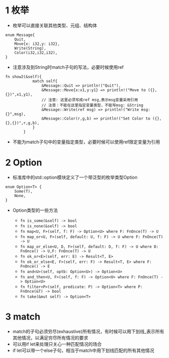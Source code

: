 
# 1 枚举

* 枚举可以直接关联其他类型、元组、结构体
```
enum Message{
	Quit,
	Move{x: i32,y: i32},
	Write(String),
	Color(i32,i32,i32),
}
```
* 注意涉及到String时match子句的写法，必要时候使用ref
```
fn show2(&self){
            match self{
                &Message::Quit => println!("Quit"),
                &Message::Move{x:x1,y:y1} => println!("Move to ({},{})",x1,y1),
                // 注意: 这里必须写成ref msg,表示msg变量采用引用
                // 注意：不能在这里指定变量类型，不能写msg: &String
                &Message::Write(ref msg) => println!("Write msg: {}",msg),
                &Message::Color(r,g,b) => println!("Set Color to ({},{},{})",r,g,b),
            }
        }
```
* 不能为match子句中的变量指定类型，必要时候可以使用ref限定变量为引用

# 2 Option

* 标准库中的std::option模块定义了一个带泛型的枚举类型Option
```
enum Option<T> {
    Some(T),
    None,
}
```

* Option类型的一些方法

  * ```fn is_some(&self) -> bool```
  * ```fn is_none(&self) -> bool```
  * ```fn map<U, F>(self, f: F) -> Option<U> where F: FnOnce(T) -> U```
  * ```fn map_or<U, F>(self, default: U, f: F) -> U where F: FnOnce(T) -> U```
  * ```fn map_or_else<U, D, F>(self, default: D, f: F) -> U where D: FnOnce() -> U,F: FnOnce(T) -> U ```
  * ```fn ok_or<E>(self, err: E) -> Result<T, E>```
  * ```fn ok_or_else<E, F>(self, err: F) -> Result<T, E> where F: FnOnce() -> E```
  * ```fn and<U>(self, optb: Option<U>) -> Option<U>```
  * ```fn and_then<U, F>(self, f: F) -> Option<U> where F: FnOnce(T) -> Option<U>```
  * ```fn filter<P>(self, predicate: P) -> Option<T> where P: FnOnce(&T) -> bool```
  * ```fn take(&mut self) -> Option<T>```

# 3 match

* match的子句必须穷尽(exhaustive)所有情况，有时候可以用下划线_表示所有其他情况，以满足穷尽所有情况的要求
* 可以用if let来处理只关心一种匹配情况的场合
* if let可以带一个else子句，相当于match中用下划线匹配的所有其他情况




